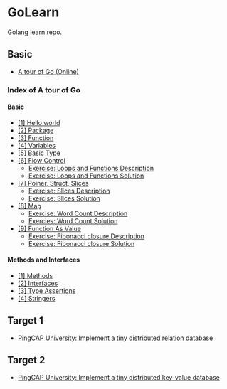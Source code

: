 # GoLearn
Golang learn repo.

## Basic
- [A tour of Go (Online)](https://tour.golang.org/welcome/1)

### Index of A tour of Go
#### Basic
- [[1] Hello world](./hello.go)
- [[2] Package](./package/imports.go)
- [[3] Function](./function/function.go)
- [[4] Variables](./variables/variables.go)
- [[5] Basic Type](./basictype/basic-types.go)
- [[6] Flow Control](./flow-control/flow-control.go) 
  - [Exercise: Loops and Functions Description](https://tour.golang.org/flowcontrol/8)
  - [Exercise: Loops and Functions Solution](https://tour.golang.org/flowcontrol/8)
- [[7] Poiner, Struct, Slices](./struct/struct.go)
  - [Exercise: Slices Description](https://tour.golang.org/moretypes/18)
  - [Exercise: Slices Solution](./SliceExercise/SliceExercise.go)
- [[8] Map](./map/map.go)
  - [Exercise: Word Count Description](https://tour.golang.org/moretypes/23) 
  - [Exercies: Word Count Solution](./WordCountEx/map-exercise.go)
- [[9] Function As Value](./functionValues/function-value.go)
  - [Exercise: Fibonacci closure Description](https://tour.golang.org/moretypes/26) 
  - [Exercise: Fibonacci closure Solution](./Fibonacci/Fibonacci.go)

#### Methods and Interfaces
- [[1] Methods](./methods/methods.go)
- [[2] Interfaces](./interfaces/interface.go)
- [[3] Type Assertions](./typeassert/type-assertions.go)
- [[4] Stringers](./stringers/stringers.go)

## Target 1
- [PingCAP University: Implement a tiny distributed relation database](https://university.pingcap.com/talent-plan/implement-a-mini-distributed-relational-database)

## Target 2
- [PingCAP University: Implement a tiny distributed key-value database](https://university.pingcap.com/talent-plan/implement-a-mini-distributed-key-value-database)